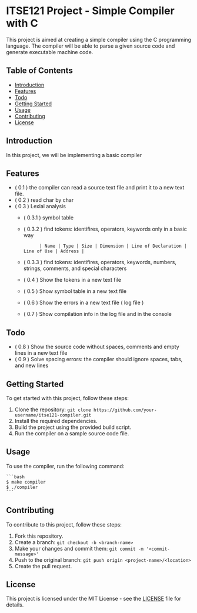 # ITSE121 Project - Simple Compiler with C

This project is aimed at creating a simple compiler using the C programming language. The compiler will be able to parse a given source code and generate executable machine code.

## Table of Contents

- [Introduction](#introduction)
- [Features](#features)
- [Todo](#todo)
- [Getting Started](#getting-started)
- [Usage](#usage)
- [Contributing](#contributing)
- [License](#license)

## Introduction

In this project, we will be implementing a basic compiler
 <!-- that can perform lexical analysis, syntax analysis, semantic analysis, and code generation. The compiler will take a source code written in a specific programming language and produce an executable binary file. -->

## Features
- ( 0.1 ) the compiler can read a source text file and print it to a new text file.
- ( 0.2 ) read char by char
- ( 0.3 ) Lexial analysis
  - ( 0.3.1 ) symbol table
  - ( 0.3.2 ) find tokens: identifires, operators, keywords only in a basic way
  
              | Name | Type | Size | Dimension | Line of Declaration | Line of Use | Address |

  - ( 0.3.3 ) find tokens: identifires, operators, keywords, numbers, strings, comments, and special characters
  - ( 0.4 ) Show the tokens in a new text file
  - ( 0.5 ) Show symbol table in a new text file
  - ( 0.6 ) Show the errors in a new text file ( log file )
  - ( 0.7 ) Show compilation info in the log file and in the console
<!-- 
- Lexical analysis: Tokenizing the source code into meaningful tokens.
- Syntax analysis: Parsing the tokens to check for correct syntax.
- Semantic analysis: Checking for semantic errors and generating symbol tables.
- Code generation: Generating machine code from the parsed source code.
- Error handling: Providing meaningful error messages for easier debugging. -->

## Todo



- ( 0.8 ) Show the source code without spaces, comments and empty lines in a new text file
- ( 0.9 ) Solve spacing errors: the compiler should ignore spaces, tabs, and new lines


## Getting Started

To get started with this project, follow these steps:

1. Clone the repository: `git clone https://github.com/your-username/itse121-compiler.git`
2. Install the required dependencies.
3. Build the project using the provided build script.
4. Run the compiler on a sample source code file.

## Usage

To use the compiler, run the following command:
    
    ```bash
    $ make compiler
    $ ./compiler
    ```

## Contributing

To contribute to this project, follow these steps:

1. Fork this repository.
2. Create a branch: `git checkout -b <branch-name>`
3. Make your changes and commit them: `git commit -m '<commit-message>'`
4. Push to the original branch: `git push origin <project-name>/<location>`
5. Create the pull request.

## License

This project is licensed under the MIT License - see the [LICENSE](LICENSE) file for details.


